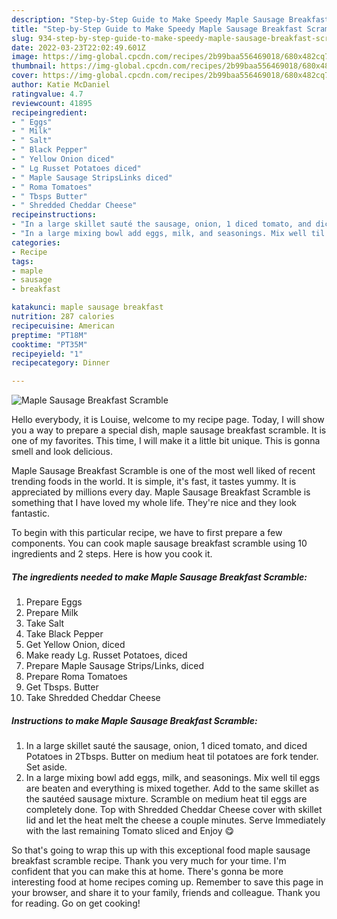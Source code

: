 ```yaml
---
description: "Step-by-Step Guide to Make Speedy Maple Sausage Breakfast Scramble"
title: "Step-by-Step Guide to Make Speedy Maple Sausage Breakfast Scramble"
slug: 934-step-by-step-guide-to-make-speedy-maple-sausage-breakfast-scramble
date: 2022-03-23T22:02:49.601Z
image: https://img-global.cpcdn.com/recipes/2b99baa556469018/680x482cq70/maple-sausage-breakfast-scramble-recipe-main-photo.jpg
thumbnail: https://img-global.cpcdn.com/recipes/2b99baa556469018/680x482cq70/maple-sausage-breakfast-scramble-recipe-main-photo.jpg
cover: https://img-global.cpcdn.com/recipes/2b99baa556469018/680x482cq70/maple-sausage-breakfast-scramble-recipe-main-photo.jpg
author: Katie McDaniel
ratingvalue: 4.7
reviewcount: 41895
recipeingredient:
- " Eggs"
- " Milk"
- " Salt"
- " Black Pepper"
- " Yellow Onion diced"
- " Lg Russet Potatoes diced"
- " Maple Sausage StripsLinks diced"
- " Roma Tomatoes"
- " Tbsps Butter"
- " Shredded Cheddar Cheese"
recipeinstructions:
- "In a large skillet sauté the sausage, onion, 1 diced tomato, and diced Potatoes in 2Tbsps. Butter on medium heat til potatoes are fork tender. Set aside."
- "In a large mixing bowl add eggs, milk, and seasonings. Mix well til eggs are beaten and everything is mixed together. Add to the same skillet as the sautéed sausage mixture. Scramble on medium heat til eggs are completely done. Top with Shredded Cheddar Cheese cover with skillet lid and let the heat melt the cheese a couple minutes. Serve Immediately with the last remaining Tomato sliced and Enjoy 😋"
categories:
- Recipe
tags:
- maple
- sausage
- breakfast

katakunci: maple sausage breakfast 
nutrition: 287 calories
recipecuisine: American
preptime: "PT18M"
cooktime: "PT35M"
recipeyield: "1"
recipecategory: Dinner

---
```



![Maple Sausage Breakfast Scramble](https://img-global.cpcdn.com/recipes/2b99baa556469018/680x482cq70/maple-sausage-breakfast-scramble-recipe-main-photo.jpg)

Hello everybody, it is Louise, welcome to my recipe page. Today, I will show you a way to prepare a special dish, maple sausage breakfast scramble. It is one of my favorites. This time, I will make it a little bit unique. This is gonna smell and look delicious.

Maple Sausage Breakfast Scramble is one of the most well liked of recent trending foods in the world. It is simple, it's fast, it tastes yummy. It is appreciated by millions every day. Maple Sausage Breakfast Scramble is something that I have loved my whole life. They're nice and they look fantastic.




To begin with this particular recipe, we have to first prepare a few components. You can cook maple sausage breakfast scramble using 10 ingredients and 2 steps. Here is how you cook it.

<!--inarticleads1-->

##### The ingredients needed to make Maple Sausage Breakfast Scramble:

1. Prepare  Eggs
1. Prepare  Milk
1. Take  Salt
1. Take  Black Pepper
1. Get  Yellow Onion, diced
1. Make ready  Lg. Russet Potatoes, diced
1. Prepare  Maple Sausage Strips/Links, diced
1. Prepare  Roma Tomatoes
1. Get  Tbsps. Butter
1. Take  Shredded Cheddar Cheese




<!--inarticleads2-->

##### Instructions to make Maple Sausage Breakfast Scramble:

1. In a large skillet sauté the sausage, onion, 1 diced tomato, and diced Potatoes in 2Tbsps. Butter on medium heat til potatoes are fork tender. Set aside.
1. In a large mixing bowl add eggs, milk, and seasonings. Mix well til eggs are beaten and everything is mixed together. Add to the same skillet as the sautéed sausage mixture. Scramble on medium heat til eggs are completely done. Top with Shredded Cheddar Cheese cover with skillet lid and let the heat melt the cheese a couple minutes. Serve Immediately with the last remaining Tomato sliced and Enjoy 😋




So that's going to wrap this up with this exceptional food maple sausage breakfast scramble recipe. Thank you very much for your time. I'm confident that you can make this at home. There's gonna be more interesting food at home recipes coming up. Remember to save this page in your browser, and share it to your family, friends and colleague. Thank you for reading. Go on get cooking!
